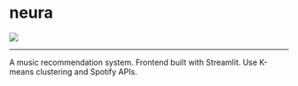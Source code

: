 # neura

<a href="https://music-recommendation-system.streamlit.app/" title="Python Version"><img src="https://static.streamlit.io/badges/streamlit_badge_black_white.svg"></a><br>

---

A music recommendation system. Frontend built with Streamlit. Use K-means clustering and Spotify APIs.